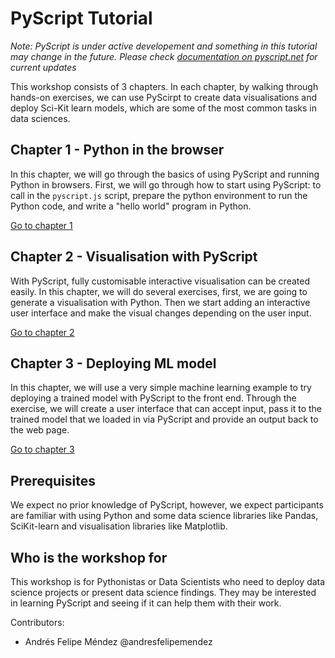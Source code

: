# PyScript Tutorial

_Note: PyScript is under active developement and something in this tutorial may change in the future. Please check [documentation on pyscript.net](http://docs.pyscript.net/) for current updates_

This workshop consists of 3 chapters. In each chapter, by walking through hands-on exercises, we can use PyScirpt to create data visualisations and deploy Sci-Kit learn models, which are some of the most common tasks in data sciences.

## Chapter 1 - Python in the browser

In this chapter, we will go through the basics of using PyScript and running Python in browsers. First, we will go through how to start using PyScript: to call in the `pyscript.js` script, prepare the python environment to run the Python code, and write a "hello world" program in Python.

[Go to chapter 1](chapter_1/chapter_1.md)

## Chapter 2 - Visualisation with PyScript

With PyScript, fully customisable interactive visualisation can be created easily. In this chapter, we will do several exercises, first, we are going to generate a visualisation with Python. Then we start adding an interactive user interface and make the visual changes depending on the user input.

[Go to chapter 2](chapter_2/chapter_2.md)

## Chapter 3 - Deploying ML model

In this chapter, we will use a very simple machine learning example to try deploying a trained model with PyScript to the front end. Through the exercise, we will create a user interface that can accept input, pass it to the trained model that we loaded in via PyScript and provide an output back to the web page.

[Go to chapter 3](chapter_3/chapter_3.md)

## Prerequisites

We expect no prior knowledge of PyScript, however, we expect participants are familiar with using Python and some data science libraries like Pandas, SciKit-learn and visualisation libraries like Matplotlib.

## Who is the workshop for

This workshop is for Pythonistas or Data Scientists who need to deploy data science projects or present data science findings. They may be interested in learning PyScript and seeing if it can help them with their work.

Contributors:

- Andrés Felipe Méndez @andresfelipemendez
